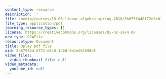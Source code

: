```yaml
---
content_type: resource
description: ''
file: /media/courses/18-06-linear-algebra-spring-2010/5b675f448f72e8c01d2d0a1ed62b98df_HgC1l_6ySkc.pdf
file_type: application/pdf
learning_resource_types: []
license: https://creativecommons.org/licenses/by-nc-sa/4.0/
ocw_type: OCWFile
resourcetype: Document
title: 3play pdf file
uid: 5b675f44-8f72-e8c0-1d2d-0a1ed62b98df
video_files:
  video_thumbnail_file: null
video_metadata:
  youtube_id: null
---
```

